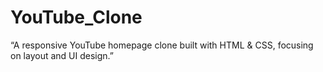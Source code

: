 # YouTube_Clone
“A responsive YouTube homepage clone built with HTML &amp; CSS, focusing on layout and UI design.”
